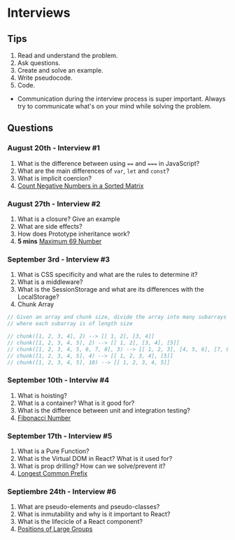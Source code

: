 # Interviews

## Tips

1. Read and understand the problem.
2. Ask questions.
3. Create and solve an example.
4. Write pseudocode.
5. Code.
- Communication during the interview process is super important. Always try to communicate what's on your mind while solving the problem.

## Questions

### August 20th - Interview #1

1. What is the difference between using `==` and `===` in JavaScript?
2. What are the main differences of `var`, `let` and `const`?
3. What is implicit coercion?
4. [Count Negative Numbers in a Sorted Matrix](https://leetcode.com/problems/count-negative-numbers-in-a-sorted-matrix/)

### August 27th - Interview #2

1. What is a closure? Give an example
1. What are side effects?
1. How does Prototype inheritance work?
1. **5 mins** [Maximum 69 Number](https://leetcode.com/problems/maximum-69-number/)

### September 3rd - Interview #3

1. What is CSS specificity and what are the rules to determine it?
1. What is a middleware?
1. What is the SessionStorage and what are its differences with the LocalStorage?
1. Chunk Array

```javascript
// Given an array and chunk size, divide the array into many subarrays
// where each subarray is of length size

// chunk([1, 2, 3, 4], 2) --> [[ 1, 2], [3, 4]]
// chunk([1, 2, 3, 4, 5], 2) --> [[ 1, 2], [3, 4], [5]]
// chunk([1, 2, 3, 4, 5, 6, 7, 8], 3) --> [[ 1, 2, 3], [4, 5, 6], [7, 8]]
// chunk([1, 2, 3, 4, 5], 4) --> [[ 1, 2, 3, 4], [5]]
// chunk([1, 2, 3, 4, 5], 10) --> [[ 1, 2, 3, 4, 5]]
```
### September 10th - Interviw #4

1. What is hoisting?
1. What is a container? What is it good for?
1. What is the difference between unit and integration testing?
1. [Fibonacci Number](https://leetcode.com/problems/fibonacci-number/)

### September 17th - Interview #5

1. What is a Pure Function?
1. What is the Virtual DOM in React? What is it used for?
1. What is prop drilling? How can we solve/prevent it?
1. [Longest Common Prefix](https://leetcode.com/problems/longest-common-prefix/)

### Septiembre 24th - Interview #6

1. What are pseudo-elements and pseudo-classes?
1. What is inmutability and why is it important to React?
1. What is the lifecicle of a React component?
1. [Positions of Large Groups](https://leetcode.com/problems/positions-of-large-groups/)

